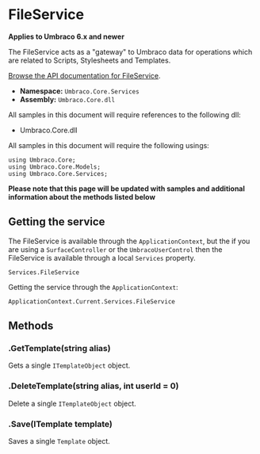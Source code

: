 # FileService

**Applies to Umbraco 6.x and newer**

The FileService acts as a "gateway" to Umbraco data for operations which are related to Scripts, Stylesheets and Templates.

[Browse the API documentation for FileService](https://our.umbraco.org/apidocs/csharp/api/Umbraco.Core.Services.FileService.html).

 * **Namespace:** `Umbraco.Core.Services` 
 * **Assembly:** `Umbraco.Core.dll`

All samples in this document will require references to the following dll:

* Umbraco.Core.dll

All samples in this document will require the following usings:
	
	using Umbraco.Core;
	using Umbraco.Core.Models;
	using Umbraco.Core.Services;

**Please note that this page will be updated with samples and additional information about the methods listed below**

## Getting the service
The FileService is available through the `ApplicationContext`, but the if you are using a `SurfaceController` or the `UmbracoUserControl` then the FileService is available through a local `Services` property.

	Services.FileService

Getting the service through the `ApplicationContext`:

	ApplicationContext.Current.Services.FileService

## Methods

### .GetTemplate(string alias)

Gets a single `ITemplateObject` object.

### .DeleteTemplate(string alias, int userId = 0)

Delete a single `ITemplateObject` object.

### .Save(ITemplate template)

Saves a single `Template` object.

